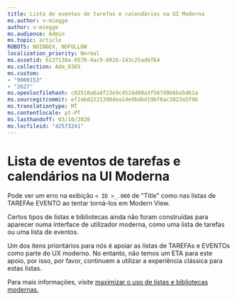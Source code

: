 ```yaml
---
title: Lista de eventos de tarefas e calendários na UI Moderna
ms.author: v-miegge
author: v-miegge
ms.audience: Admin
ms.topic: article
ROBOTS: NOINDEX, NOFOLLOW
localization_priority: Normal
ms.assetid: 6137138a-9570-4ac9-892b-143c25ad6f64
ms.collection: Adm_O365
ms.custom:
- "9000153"
- "2627"
ms.openlocfilehash: c92510a6a4f23e9c4524d08a3f567d0b6ba5d61a
ms.sourcegitcommit: ef2abd2221398dea14e9bdbd19bf6ac3823a5f9b
ms.translationtype: MT
ms.contentlocale: pt-PT
ms.lasthandoff: 03/10/2020
ms.locfileid: "42573241"
---
```

# <a name="task-and-calendar-event-list-in-modern-ui"></a>Lista de eventos de tarefas e calendários na UI Moderna

Pode ver um erro na exibição `< ID >_.000` de "Title" como nas listas de TAREFAe EVENTO ao tentar torná-los em Modern View.

Certos tipos de listas e bibliotecas ainda não foram construídas para aparecer numa interface de utilizador moderna, como uma lista de tarefas ou uma lista de eventos.

Um dos itens prioritários para nós é apoiar as listas de TAREFAs e EVENTOs como parte do UX moderno. No entanto, não temos um ETA para este apoio, por isso, por favor, continuem a utilizar a experiência clássica para estas listas.

Para mais informações, visite [maximizar o uso de listas e bibliotecas modernas.](https://docs.microsoft.com/sharepoint/dev/transform/modernize-userinterface-lists-and-libraries)
